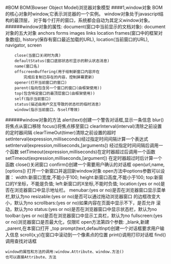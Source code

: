 #BOM
    BOM(Bowser Object Model)浏览器对象模型
####1,window对象
    BOM的核心对象时window,它表示浏览器的一个实例。
    window对象处于javascript结构的最顶层，
    对于每个打开的窗口，系统都会自动为其定义window对象。
######window对象的属性:
    	document(窗口中当前显示的文档对象):
    	  document对象的五大对象
	    		anchors
	    		forms
	    		images
	    		links
	    		location
    	frames(窗口中的框架对象数组),
    	history(保存有窗口最近加载的URL),
    	location(当前窗口的URL),
    	navigator,
    	screen



    	close(当窗口关闭时为真)
    	defaultStatus(窗口底部状态栏显示的默认状态消息)
    	name(窗口名)
    	offscreenBuffering(用于绘制新窗口内容并在
    		完成后复制已存在的内容，控制屏幕更新)
    	opener(打开当前窗口的窗口)
    	parent(指向包含另一个窗口的窗口(由框架使用))
    	top(包含特定窗口的最顶层窗口(由框架使用))
    	self(指示当前窗口)
    	status(描述由用户交互导致的状态栏的临时消息)
    	window(指示当前窗口，与self等效)
######window对象的方法
    alert(text)创建一个警告对话框,显示一条信息
    blur()将焦点从窗口移除
    focus()将焦点移至窗口
    clearInterval(interval)清除之前设置的定时器间隔
    clearTimeOut(timer)清除之前设置的超时
    setInterval(expression,milliseconds)经过指定时间间隔计算一个表达式
    setInterval(expression,milliseconds,[arguments])
    经过指定时间间隔后调用一个函数
    setTimeout(expression,milliseconds)在定时器超过后调用一个函数
    setTimeout(expression,milliseconds,[argument])
    在定时器超过时后计算一个函数
    close()关闭窗口
    confirm()创建一个需要用户确认的对话框
    open(url,name,[options]) 打开一个新窗口并返回新window对象
    open方法中options参数可以设置：
    	width:新窗口宽度,不能小于100;
    	height:新窗口高度,不能小于100;
    	top:新窗口的Y坐标，不能是负值;
    	left:新窗口的X坐标,不能时负值;
    	location:(yes or no)是否在浏览器窗口中显示地址栏。
    	menubar:(yes or no)是否在浏览器窗口显示菜单栏,默认为no
    	resizable:(yes or no)是否可以通过拖动浏览器窗口
    	的边框改变大小，默认为no
    	scrollbars:(yes or no)如果内容在页面中显示不下，是否允许
    	滚动，默认为no
    	status:(yes or no)是否在浏览器窗口中显示状态栏，默认为no
    	toolbar:(yes or no)是否在浏览器窗口中显示工具栏，默认为no
    	fullscreen:(yes or no)浏览器窗口是否最大化，仅限IE
    open方法第四个参数:
    	_blank,新建
    	_parent,在本窗口打开
    	_top
    prompt(text,defaultInpt)创建一个对话框要求用户输入信息
    scroll(x,y)在窗口中滚动到一个像素点的位置
    print()调用打印对话框
    find()调用查找对话框

    window的属性和方法的调用:window.Attribute、window.方法()
    也可以直接Attribute、方法




